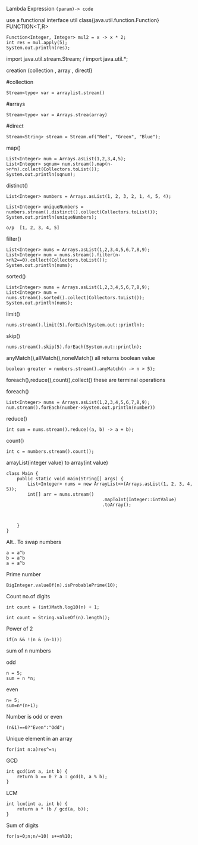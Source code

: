 
Lambda Expression
`(param)-> code`


use a functional interface 
util class{java.util.function.Function}
FUNCTION<T,R>

```
Function<Integer, Integer> mul2 = x -> x * 2;
int res = mul.apply(5);
System.out.println(res);
```


import java.util.stream.Stream;  / import java.util.*;


creation (collection , array , directl}

#collection

`Stream<type> var = arraylist.stream()`

#arrays

`Stream<type> var = Arrays.strea(array)`

#direct

`Stream<String> stream = Stream.of("Red", "Green", "Blue");`


map()

```
List<Integer> num = Arrays.asList(1,2,3,4,5);
List<Integer> sqnum= num.stream().map(n->n*n).collect(Collectors.toList());
System.out.println(sqnum);
```


distinct()
```
List<Integer> numbers = Arrays.asList(1, 2, 3, 2, 1, 4, 5, 4);
     
List<Integer> uniqueNumbers = numbers.stream().distinct().collect(Collectors.toList());
System.out.println(uniqueNumbers);
```
 `o/p  [1, 2, 3, 4, 5]`

filter()

```
List<Integer> nums = Arrays.asList(1,2,3,4,5,6,7,8,9);
List<Integer> num = nums.stream().filter(n->n%2==0).collect(Collectors.toList());
System.out.println(nums);
```

sorted()

```
List<Integer> nums = Arrays.asList(1,2,3,4,5,6,7,8,9);
List<Integer> num = nums.stream().sorted().collect(Collectors.toList());
System.out.println(nums);
```

limit()
```
nums.stream().limit(5).forEach(System.out::println);
```

skip()
```
nums.stream().skip(5).forEach(System.out::println);
```

anyMatch(),allMatch(),noneMatch()
all returns boolean value 
```
boolean greater = numbers.stream().anyMatch(n -> n > 5);
```


foreach(),reduce(),count(),collect()
these are terminal operations 
 
 foreach()

```
List<Integer> nums = Arrays.asList(1,2,3,4,5,6,7,8,9);
num.stream().forEach(number->System.out.println(number))
```

reduce()
```
int sum = nums.stream().reduce((a, b) -> a + b);
```

count()

```
int c = numbers.stream().count();
```


arrayList(integer value) to array(int value)

```
class Main {
    public static void main(String[] args) {
        List<Integer> nums = new ArrayList<>(Arrays.asList(1, 2, 3, 4, 5));
        int[] arr = nums.stream()
                                    .mapToInt(Integer::intValue)  
                                    .toArray();                   

        
    
    }
}

```


Alt..
To swap numbers
```
a = a^b
b = a^b
a = a^b
```

Prime number
```
BigInteger.valueOf(n).isProbablePrime(10);
```

Count no.of digits 
```
int count = (int)Math.log10(n) + 1;
```

```
int count = String.valueOf(n).length();
```

Power of 2 
```
if(n && !(n & (n-1)))
```

sum of  n numbers 

odd 
```
n = 5;
sum = n *n;
```

even 
```
n= 5;
sum=n*(n+1);
```

Number is odd or even 
```
(n&1)==0?"Even":"Odd";
```

Unique element in an array 
```
for(int n:a)res^=n;
```

GCD

```
int gcd(int a, int b) {
    return b == 0 ? a : gcd(b, a % b);
}
```
LCM
```
int lcm(int a, int b) {
    return a * (b / gcd(a, b));
}
```
Sum of digits 
```
for(s=0;n;n/=10) s+=n%10;
```
